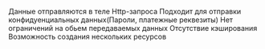 Данные отправляются в теле Http-запроса
Подходит для отправки конфидуенциальных данных(Пароли, платежные реквезиты)
Нет ограничений на обьем передаваемых данных
Отсутствие кэширования
Возможность создания нескольких ресурсов
